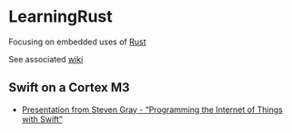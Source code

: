# LearningRust
Focusing on embedded uses of [Rust](https://www.rust-lang.org)

See associated [wiki](https://github.com/NickAger/LearningRust/wiki)

## Swift on a Cortex M3
* [Presentation from Steven Gray - “Programming the Internet of Things with Swift”](SwiftThings.pdf)


